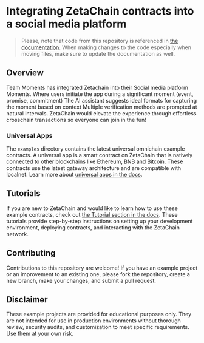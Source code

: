 # Integrating ZetaChain contracts into a social media platform

> Please, note that code from this repository is referenced in [the
> documentation](https://github.com/zeta-chain/docs). When making changes to the
> code especially when moving files, make sure to update the documentation as
> well.

## Overview

Team Moments has integrated Zetachain into their Social media platform Moments. Where users initiate the app during a significant moment (event, promise, commitment) The AI assistant suggests ideal formats for capturing the moment based on context Multiple verification methods are prompted at natural intervals. ZetaChain would elevate the experience through effortless crosschain transactions so everyone can join in the fun! 



### Universal Apps

The `examples` directory contains the latest universal omnichain example
contracts. A universal app is a smart contract on ZetaChain that is natively
connected to other blockchains like Ethereum, BNB and Bitcoin. These contracts
use the latest gateway architecture and are compatible with localnet. Learn more
about [universal apps in the
docs](https://www.zetachain.com/docs/developers/apps/intro/).

## Tutorials

If you are new to ZetaChain and would like to learn how to use these example
contracts, check out [the Tutorial section in the
docs](https://www.zetachain.com/docs/developers/tutorials/hello/). These
tutorials provide step-by-step instructions on setting up your development
environment, deploying contracts, and interacting with the ZetaChain network.

## Contributing

Contributions to this repository are welcome! If you have an example project or
an improvement to an existing one, please fork the repository, create a new
branch, make your changes, and submit a pull request.

## Disclaimer

These example projects are provided for educational purposes only. They are not
intended for use in production environments without thorough review, security
audits, and customization to meet specific requirements. Use them at your own
risk.
